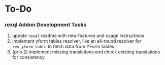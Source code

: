 # To-Do

### rexql Addon Development Tasks

1. update `rexql` readme with new features and usage instructions
2. implement yform tables resolver, like an all-round resolver for `rex_yform_table` to fetch data from YForm tables
3. (prio 2) implement missing translations and check existing translations for consistency

